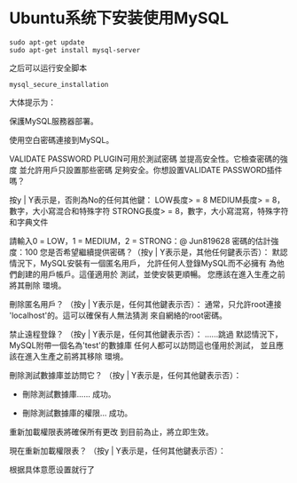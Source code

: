 
#  Ubuntu系统下安装使用MySQL
```
sudo apt-get update
sudo apt-get install mysql-server
```

之后可以运行安全脚本

```
mysql_secure_installation
```
                

大体提示为：

保護MySQL服務器部署。

使用空白密碼連接到MySQL。

VALIDATE PASSWORD PLUGIN可用於測試密碼
並提高安全性。它檢查密碼的強度
並允許用戶只設置那些密碼
足夠安全。你想設置VALIDATE PASSWORD插件嗎？

按y | Y表示是，否則為No的任何其他鍵：
LOW長度> = 8
MEDIUM長度> = 8，數字，大小寫混合和特殊字符
STRONG長度> = 8，數字，大小寫混寫，特殊字符和字典文件

請輸入0 = LOW，1 = MEDIUM，2 = STRONG：@ Jun819628
密碼的估計強度：100
您是否希望繼續提供密碼？（按y | Y表示是，其他任何鍵表示否）：
默認情況下，MySQL安裝有一個匿名用戶，
允許任何人登錄MySQL而不必擁有
為他們創建的用戶帳戶。這僅適用於
測試，並使安裝更順暢。
您應該在進入生產之前將其刪除
環境。

刪除匿名用戶？ （按y | Y表示是，任何其他鍵表示否）：
通常，只允許root連接
'localhost'的。這可以確保有人無法猜測
來自網絡的root密碼。

禁止遠程登錄？ （按y | Y表示是，任何其他鍵表示否）：
 ......跳過
默認情況下，MySQL附帶一個名為'test'的數據庫
任何人都可以訪問這也僅用於測試，
並且應該在進入生產之前將其移除
環境。


刪除測試數據庫並訪問它？ （按y | Y表示是，任何其他鍵表示否）：
  - 刪除測試數據庫......
成功。

  - 刪除測試數據庫的權限...
成功。

重新加載權限表將確保所有更改
到目前為止，將立即生效。

現在重新加載權限表？ （按y | Y表示是，任何其他鍵表示否）：


根据具体意愿设置就行了
